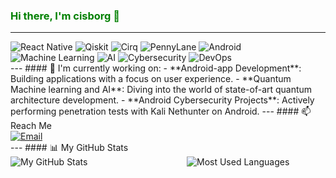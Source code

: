 ### <span style="color:green;">Hi there, I'm cisborg 👋</span>
---
<div>
  <img src="https://img.shields.io/badge/React%20Native-61DAFB?style=flat&logo=react&logoColor=black" alt="React Native" />
  <img src="https://img.shields.io/badge/Qiskit-4B1F7A?style=flat&logo=ibm&logoColor=white" alt="Qiskit" />
  <img src="https://img.shields.io/badge/Cirq-FFCC00?style=flat&logo=google&logoColor=black" alt="Cirq" />
  <img src="https://img.shields.io/badge/PennyLane-4B1F7A?style=flat&logoColor=white" alt="PennyLane" />
  <img src="https://img.shields.io/badge/Android-3DDC84?style=flat&logo=android&logoColor=white" alt="Android" />
  <img src="https://img.shields.io/badge/Machine%20Learning-FF6F00?style=flat&logo=google&logoColor=white" alt="Machine Learning" />
  <img src="https://img.shields.io/badge/AI-00BFFF?style=flat&logo=ai&logoColor=white" alt="AI" />
  <img src="https://img.shields.io/badge/Cybersecurity-FF4500?style=flat&logo=security&logoColor=white" alt="Cybersecurity" />
  <img src="https://img.shields.io/badge/DevOps-0078D7?style=flat&logo=devops&logoColor=white" alt="DevOps" />
</div>
---
#### 🔭
I'm currently working on:
- **Android-app Development**: Building applications with a focus on user experience.
- **Quantum Machine learning and AI**: Diving into the world of state-of-art quantum architecture development.
- **Android Cybersecurity Projects**: Actively performing penetration tests with Kali Nethunter on Android.
---
#### 📫 Reach Me
<div>
  <a href="mailto:crisprboggs@gmail.com">
    <img src="https://img.shields.io/badge/Email-crisprboggs@gmail.com-blue?style=flat&logo=gmail" alt="Email" />
  </a>
</div>
---
#### 📊 My GitHub Stats
<div style="display: flex; justify-content: space-between;">
  <img src="https://github-readme-stats.vercel.app/api?username=cisborg&show_icons=true&hide_title=true&count_private=true&theme=white" alt="My GitHub Stats" style="flex: 1; margin-right: 40px;" />
  <img src="https://github-readme-stats.vercel.app/api/top-langs/?username=cisborg&layout=compact&theme=white" alt="Most Used Languages" style="flex: 1; margin-left: 20px;" />
</div>
